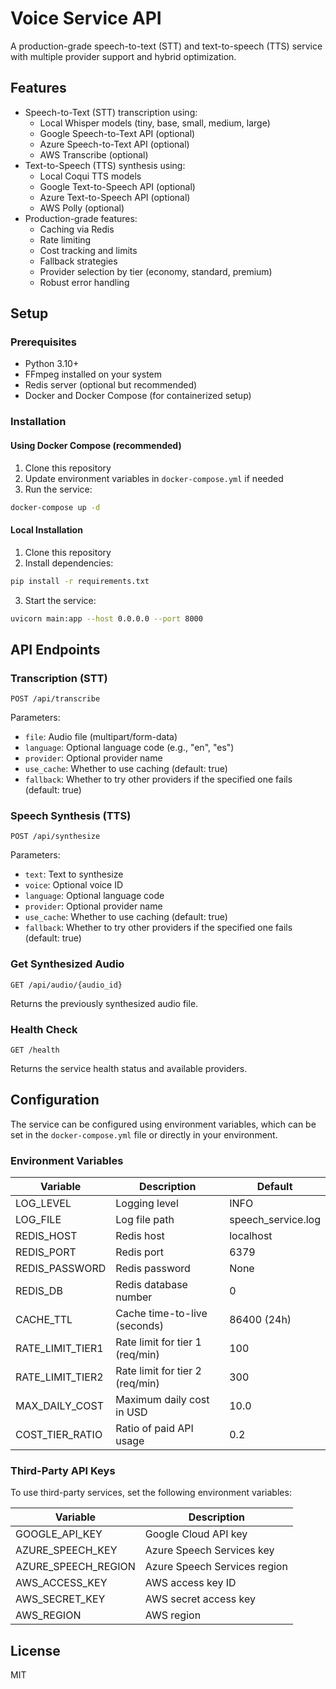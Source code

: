 # Voice Service API

A production-grade speech-to-text (STT) and text-to-speech (TTS) service with multiple provider support and hybrid optimization.

## Features

- Speech-to-Text (STT) transcription using:
  - Local Whisper models (tiny, base, small, medium, large)
  - Google Speech-to-Text API (optional)
  - Azure Speech-to-Text API (optional)
  - AWS Transcribe (optional)
- Text-to-Speech (TTS) synthesis using:
  - Local Coqui TTS models
  - Google Text-to-Speech API (optional)
  - Azure Text-to-Speech API (optional)
  - AWS Polly (optional)
- Production-grade features:
  - Caching via Redis
  - Rate limiting
  - Cost tracking and limits
  - Fallback strategies
  - Provider selection by tier (economy, standard, premium)
  - Robust error handling

## Setup

### Prerequisites

- Python 3.10+
- FFmpeg installed on your system
- Redis server (optional but recommended)
- Docker and Docker Compose (for containerized setup)

### Installation

#### Using Docker Compose (recommended)

1. Clone this repository
2. Update environment variables in `docker-compose.yml` if needed
3. Run the service:

```bash
docker-compose up -d
```

#### Local Installation

1. Clone this repository
2. Install dependencies:

```bash
pip install -r requirements.txt
```

3. Start the service:

```bash
uvicorn main:app --host 0.0.0.0 --port 8000
```

## API Endpoints

### Transcription (STT)

```
POST /api/transcribe
```

Parameters:
- `file`: Audio file (multipart/form-data)
- `language`: Optional language code (e.g., "en", "es")
- `provider`: Optional provider name
- `use_cache`: Whether to use caching (default: true)
- `fallback`: Whether to try other providers if the specified one fails (default: true)

### Speech Synthesis (TTS)

```
POST /api/synthesize
```

Parameters:
- `text`: Text to synthesize
- `voice`: Optional voice ID
- `language`: Optional language code
- `provider`: Optional provider name
- `use_cache`: Whether to use caching (default: true)
- `fallback`: Whether to try other providers if the specified one fails (default: true)

### Get Synthesized Audio

```
GET /api/audio/{audio_id}
```

Returns the previously synthesized audio file.

### Health Check

```
GET /health
```

Returns the service health status and available providers.

## Configuration

The service can be configured using environment variables, which can be set in the `docker-compose.yml` file or directly in your environment.

### Environment Variables

| Variable | Description | Default |
|----------|-------------|---------|
| LOG_LEVEL | Logging level | INFO |
| LOG_FILE | Log file path | speech_service.log |
| REDIS_HOST | Redis host | localhost |
| REDIS_PORT | Redis port | 6379 |
| REDIS_PASSWORD | Redis password | None |
| REDIS_DB | Redis database number | 0 |
| CACHE_TTL | Cache time-to-live (seconds) | 86400 (24h) |
| RATE_LIMIT_TIER1 | Rate limit for tier 1 (req/min) | 100 |
| RATE_LIMIT_TIER2 | Rate limit for tier 2 (req/min) | 300 |
| MAX_DAILY_COST | Maximum daily cost in USD | 10.0 |
| COST_TIER_RATIO | Ratio of paid API usage | 0.2 |

### Third-Party API Keys

To use third-party services, set the following environment variables:

| Variable | Description |
|----------|-------------|
| GOOGLE_API_KEY | Google Cloud API key |
| AZURE_SPEECH_KEY | Azure Speech Services key |
| AZURE_SPEECH_REGION | Azure Speech Services region |
| AWS_ACCESS_KEY | AWS access key ID |
| AWS_SECRET_KEY | AWS secret access key |
| AWS_REGION | AWS region |

## License

MIT 